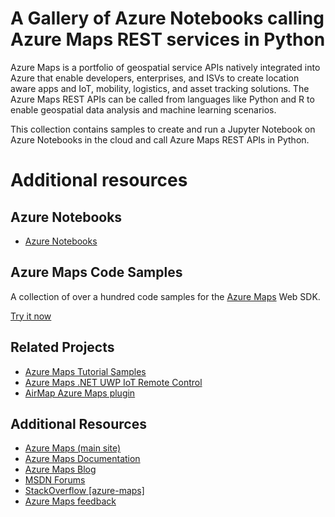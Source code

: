 # A Gallery of Azure Notebooks calling Azure Maps REST services in Python

Azure Maps is a portfolio of geospatial service APIs natively integrated into Azure that enable developers, enterprises, and ISVs to create location aware apps and IoT, mobility, logistics, and asset tracking solutions. The Azure Maps REST APIs can be called from languages like Python and R to enable geospatial data analysis and machine learning scenarios.

This collection contains samples to create and run a Jupyter Notebook on Azure Notebooks in the cloud and call Azure Maps REST APIs in Python.

# Additional resources

## Azure Notebooks

* [Azure Notebooks](https://github.com/Microsoft/AzureNotebooks)


## Azure Maps Code Samples

A collection of over a hundred code samples for the [Azure Maps](https://azure.com/maps) Web SDK.

[Try it now](https://azuremapscodesamples.azurewebsites.net/)

## Related Projects

* [Azure Maps Tutorial Samples](https://github.com/Azure-Samples/azure-maps-samples/tree/master/src)
* [Azure Maps .NET UWP IoT Remote Control](https://github.com/Azure-Samples/azure-maps-dotnet-webgl-uwp-iot-remote-control)
* [AirMap Azure Maps plugin](https://github.com/airmap/js-azure-maps-plugin)

## Additional Resources

* [Azure Maps (main site)](https://azure.com/maps)
* [Azure Maps Documentation](https://docs.microsoft.com/azure/azure-maps/index)
* [Azure Maps Blog](https://azure.microsoft.com/blog/topics/azure-maps/)
* [MSDN Forums](https://social.msdn.microsoft.com/Forums/en-US/home?forum=azurelbs)
* [StackOverflow [azure-maps]](https://stackoverflow.com/questions/tagged/azure-maps)
* [Azure Maps feedback](https://feedback.azure.com/forums/909172-azure-maps)


